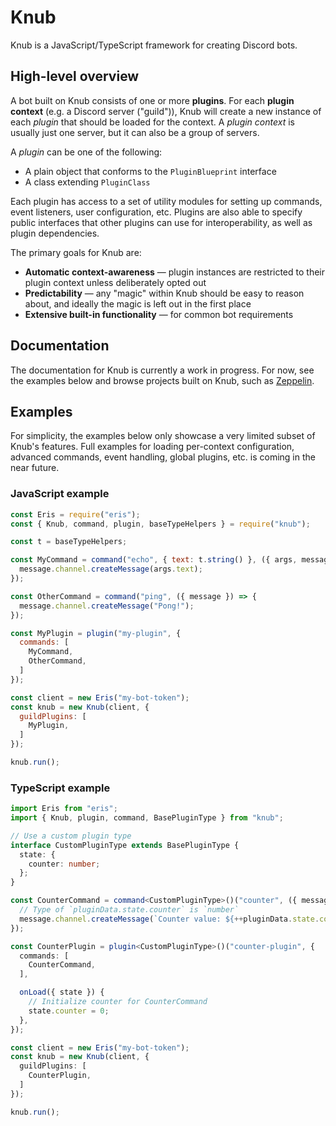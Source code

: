 # Knub
Knub is a JavaScript/TypeScript framework for creating Discord bots.

## High-level overview
A bot built on Knub consists of one or more **plugins**.
For each **plugin context** (e.g. a Discord server ("guild")), Knub will create a new instance of each *plugin*
that should be loaded for the context. A *plugin context* is usually just one
server, but it can also be a group of servers.

A *plugin* can be one of the following:
* A plain object that conforms to the `PluginBlueprint` interface
* A class extending `PluginClass`

Each plugin has access to a set of utility modules for setting up commands,
event listeners, user configuration, etc. Plugins are also able to specify
public interfaces that other plugins can use for interoperability, as well as
plugin dependencies.

The primary goals for Knub are:
* **Automatic context-awareness** — plugin instances are restricted to their plugin context unless deliberately opted out
* **Predictability** — any "magic" within Knub should be easy to reason about, and ideally the magic is left out in the first place
* **Extensive built-in functionality** — for common bot requirements

## Documentation
The documentation for Knub is currently a work in progress. For now, see the examples below and browse projects built
on Knub, such as [Zeppelin](https://github.com/Dragory/ZeppelinBot).

## Examples
For simplicity, the examples below only showcase a very limited subset of Knub's features.
Full examples for loading per-context configuration, advanced commands, event handling, global plugins, etc.
is coming in the near future.

### JavaScript example
```js
const Eris = require("eris");
const { Knub, command, plugin, baseTypeHelpers } = require("knub");

const t = baseTypeHelpers;

const MyCommand = command("echo", { text: t.string() }, ({ args, message }) => {
  message.channel.createMessage(args.text);
});

const OtherCommand = command("ping", ({ message }) => {
  message.channel.createMessage("Pong!");
});

const MyPlugin = plugin("my-plugin", {
  commands: [
    MyCommand,
    OtherCommand,
  ]
});

const client = new Eris("my-bot-token");
const knub = new Knub(client, {
  guildPlugins: [
    MyPlugin,
  ]
});

knub.run();
```

### TypeScript example
```ts
import Eris from "eris";
import { Knub, plugin, command, BasePluginType } from "knub";

// Use a custom plugin type
interface CustomPluginType extends BasePluginType {
  state: {
    counter: number;
  };
}

const CounterCommand = command<CustomPluginType>()("counter", ({ message, pluginData }) => {
  // Type of `pluginData.state.counter` is `number`
  message.channel.createMessage(`Counter value: ${++pluginData.state.counter}`);
});

const CounterPlugin = plugin<CustomPluginType>()("counter-plugin", {
  commands: [
    CounterCommand,
  ],

  onLoad({ state }) {
    // Initialize counter for CounterCommand
    state.counter = 0;
  },
});

const client = new Eris("my-bot-token");
const knub = new Knub(client, {
  guildPlugins: [
    CounterPlugin,
  ]
});

knub.run();
```
